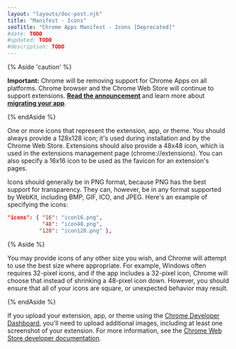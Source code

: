 ```yaml
---
layout: "layouts/doc-post.njk"
title: "Manifest - Icons"
seoTitle: "Chrome Apps Manifest - Icons [Deprecated]"
#date: TODO
#updated: TODO
#description: TODO
---
```


{% Aside 'caution' %}

**Important:** Chrome will be removing support for Chrome Apps on all platforms. Chrome browser and
the Chrome Web Store will continue to support extensions. [**Read the announcement**][1] and learn
more about [**migrating your app**][2].

{% endAside %}

One or more icons that represent the extension, app, or theme. You should always provide a 128x128
icon; it's used during installation and by the Chrome Web Store. Extensions should also provide a
48x48 icon, which is used in the extensions management page (chrome://extensions). You can also
specify a 16x16 icon to be used as the favicon for an extension's pages.

Icons should generally be in PNG format, because PNG has the best support for transparency. They
can, however, be in any format supported by WebKit, including BMP, GIF, ICO, and JPEG. Here's an
example of specifying the icons:

```json
"icons": { "16": "icon16.png",
           "48": "icon48.png",
          "128": "icon128.png" },
```

{% Aside %}

You may provide icons of any other size you wish, and Chrome will attempt to use the best size where
appropriate. For example, Windows often requires 32-pixel icons, and if the app includes a 32-pixel
icon, Chrome will choose that instead of shrinking a 48-pixel icon down. However, you should ensure
that all of your icons are square, or unexpected behavior may result.

{% endAside %}

If you upload your extension, app, or theme using the [Chrome Developer Dashboard][3], you'll need
to upload additional images, including at least one screenshot of your extension. For more
information, see the [Chrome Web Store developer documentation][4].

[1]: https://blog.chromium.org/2020/08/changes-to-chrome-app-support-timeline.html
[2]: /apps/migration
[3]: https://chrome.google.com/webstore/developer/dashboard
[4]: /webstore
